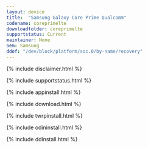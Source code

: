 ```yaml
---
layout: device
title:  "Samsung Galaxy Core Prime Qualcomm"
codename: coreprimelte
downloadfolder: coreprimelte
supportstatus: Current
maintainer: None
oem: Samsung
ddof: "/dev/block/platform/soc.0/by-name/recovery"
---
```


{% include disclaimer.html %}

{% include supportstatus.html %}

{% include appinstall.html %}

{% include download.html %}

{% include twrpinstall.html %}

{% include odininstall.html %}

{% include ddinstall.html %}
